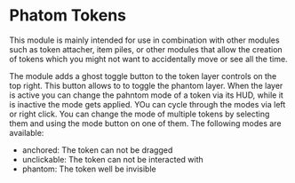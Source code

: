 # Phatom Tokens
This module is mainly intended for use in combination with other modules such as token attacher, item piles, or other modules that allow the creation of tokens which you might not want to accidentally move or see all the time.

The module adds a ghost toggle button to the token layer controls on the top right. This button allows to to toggle the phantom layer. When the layer is active you can change the pahntom mode of a token via its HUD, while it is inactive the mode gets applied. YOu can cycle through the modes via left or right click. You can change the mode of multiple tokens by selecting them and using the mode button on one of them.
The following modes are available:
- anchored: The token can not be dragged
- unclickable: The token can not be interacted with
- phantom: The token well be invisible

